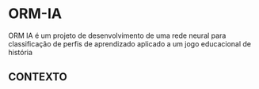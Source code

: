 
# ORM-IA

ORM IA é um projeto de desenvolvimento de uma rede neural para classificação de perfis de aprendizado aplicado a um jogo educacional de história

## CONTEXTO








